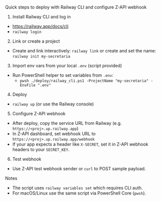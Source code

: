 Quick steps to deploy with Railway CLI and configure Z-API webhook

1) Install Railway CLI and log in
- https://railway.app/docs/cli
- `railway login`

2) Link or create a project
- Create and link interactively: `railway link` or create and set the name: `railway init my-secretaria`

3) Import env vars from your local `.env` (script provided)
- Run PowerShell helper to set variables from `.env`:
  - `pwsh ./deploy/railway_cli.ps1 -ProjectName "my-secretaria" -EnvFile ".env"`

4) Deploy
- `railway up` (or use the Railway console)

5) Configure Z-API webhook
- After deploy, copy the service URL from Railway (e.g. `https://<proj>.up.railway.app`)
- In Z-API dashboard, set webhook URL to `https://<proj>.up.railway.app/webhook`
- If your app expects a header like `X-SECRET`, set it in Z-API webhook headers to your `SECRET_KEY`.

6) Test webhook
- Use Z-API test webhook sender or `curl` to POST sample payload.

Notes
- The script uses `railway variables set` which requires CLI auth.
- For macOS/Linux use the same script via PowerShell Core (`pwsh`).
